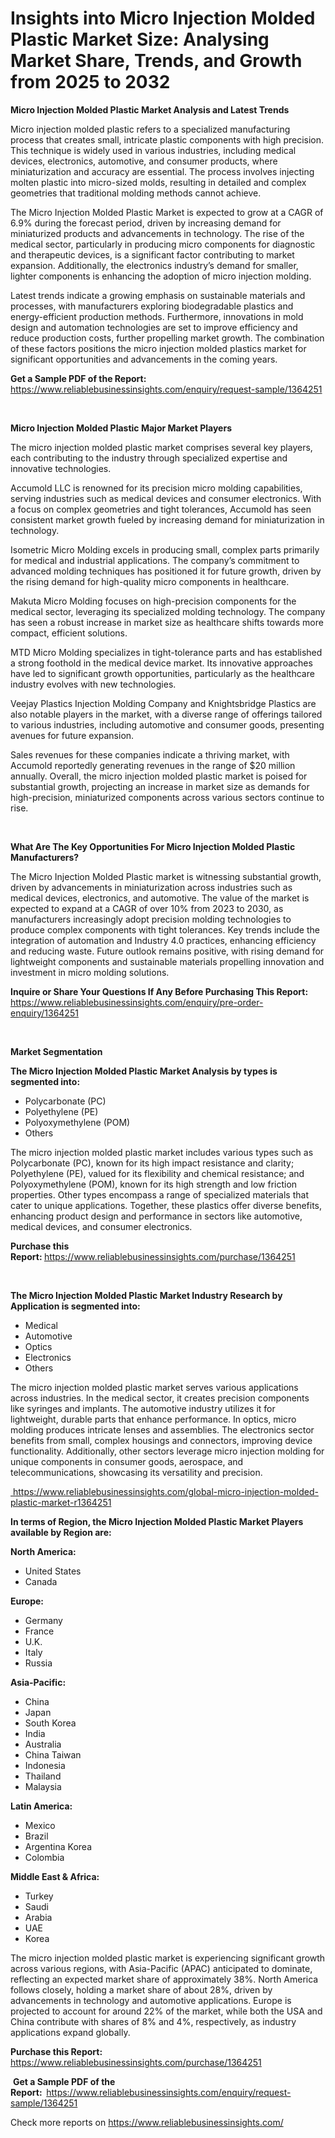 <p><h1>Insights into Micro Injection Molded Plastic Market Size: Analysing Market Share, Trends, and Growth from 2025 to 2032</h1></p><p><strong>Micro Injection Molded Plastic Market Analysis and Latest Trends</strong></p>
<p><p>Micro injection molded plastic refers to a specialized manufacturing process that creates small, intricate plastic components with high precision. This technique is widely used in various industries, including medical devices, electronics, automotive, and consumer products, where miniaturization and accuracy are essential. The process involves injecting molten plastic into micro-sized molds, resulting in detailed and complex geometries that traditional molding methods cannot achieve.</p><p>The Micro Injection Molded Plastic Market is expected to grow at a CAGR of 6.9% during the forecast period, driven by increasing demand for miniaturized products and advancements in technology. The rise of the medical sector, particularly in producing micro components for diagnostic and therapeutic devices, is a significant factor contributing to market expansion. Additionally, the electronics industry’s demand for smaller, lighter components is enhancing the adoption of micro injection molding.</p><p>Latest trends indicate a growing emphasis on sustainable materials and processes, with manufacturers exploring biodegradable plastics and energy-efficient production methods. Furthermore, innovations in mold design and automation technologies are set to improve efficiency and reduce production costs, further propelling market growth. The combination of these factors positions the micro injection molded plastics market for significant opportunities and advancements in the coming years.</p></p>
<p><strong>Get a Sample PDF of the Report:&nbsp;</strong> <a href="https://www.reliablebusinessinsights.com/enquiry/request-sample/1364251?utm_campaign=2252&utm_medium=2&utm_source=Github&utm_content=ia&utm_term=30012025&utm_id=micro-injection-molded-plastic">https://www.reliablebusinessinsights.com/enquiry/request-sample/1364251</a></p>
<p>&nbsp;</p>
<p><strong>Micro Injection Molded Plastic Major Market Players</strong></p>
<p><p>The micro injection molded plastic market comprises several key players, each contributing to the industry through specialized expertise and innovative technologies. </p><p>Accumold LLC is renowned for its precision micro molding capabilities, serving industries such as medical devices and consumer electronics. With a focus on complex geometries and tight tolerances, Accumold has seen consistent market growth fueled by increasing demand for miniaturization in technology. </p><p>Isometric Micro Molding excels in producing small, complex parts primarily for medical and industrial applications. The company’s commitment to advanced molding techniques has positioned it for future growth, driven by the rising demand for high-quality micro components in healthcare.</p><p>Makuta Micro Molding focuses on high-precision components for the medical sector, leveraging its specialized molding technology. The company has seen a robust increase in market size as healthcare shifts towards more compact, efficient solutions.</p><p>MTD Micro Molding specializes in tight-tolerance parts and has established a strong foothold in the medical device market. Its innovative approaches have led to significant growth opportunities, particularly as the healthcare industry evolves with new technologies.</p><p>Veejay Plastics Injection Molding Company and Knightsbridge Plastics are also notable players in the market, with a diverse range of offerings tailored to various industries, including automotive and consumer goods, presenting avenues for future expansion.</p><p>Sales revenues for these companies indicate a thriving market, with Accumold reportedly generating revenues in the range of $20 million annually. Overall, the micro injection molded plastic market is poised for substantial growth, projecting an increase in market size as demands for high-precision, miniaturized components across various sectors continue to rise.</p></p>
<p>&nbsp;</p>
<p><strong>What Are The Key Opportunities For Micro Injection Molded Plastic Manufacturers?</strong></p>
<p><p>The Micro Injection Molded Plastic market is witnessing substantial growth, driven by advancements in miniaturization across industries such as medical devices, electronics, and automotive. The value of the market is expected to expand at a CAGR of over 10% from 2023 to 2030, as manufacturers increasingly adopt precision molding technologies to produce complex components with tight tolerances. Key trends include the integration of automation and Industry 4.0 practices, enhancing efficiency and reducing waste. Future outlook remains positive, with rising demand for lightweight components and sustainable materials propelling innovation and investment in micro molding solutions.</p></p>
<p><strong>Inquire or Share Your Questions If Any Before Purchasing This Report:</strong> <a href="https://www.reliablebusinessinsights.com/enquiry/pre-order-enquiry/1364251?utm_campaign=2252&utm_medium=2&utm_source=Github&utm_content=ia&utm_term=30012025&utm_id=micro-injection-molded-plastic">https://www.reliablebusinessinsights.com/enquiry/pre-order-enquiry/1364251</a></p>
<p>&nbsp;</p>
<p><strong>Market Segmentation</strong></p>
<p><strong>The Micro Injection Molded Plastic Market Analysis by types is segmented into:</strong></p>
<p><ul><li>Polycarbonate (PC)</li><li>Polyethylene (PE)</li><li>Polyoxymethylene (POM)</li><li>Others</li></ul></p>
<p><p>The micro injection molded plastic market includes various types such as Polycarbonate (PC), known for its high impact resistance and clarity; Polyethylene (PE), valued for its flexibility and chemical resistance; and Polyoxymethylene (POM), known for its high strength and low friction properties. Other types encompass a range of specialized materials that cater to unique applications. Together, these plastics offer diverse benefits, enhancing product design and performance in sectors like automotive, medical devices, and consumer electronics.</p></p>
<p><strong>Purchase this Report:&nbsp;</strong><a href="https://www.reliablebusinessinsights.com/purchase/1364251?utm_campaign=2252&utm_medium=2&utm_source=Github&utm_content=ia&utm_term=30012025&utm_id=micro-injection-molded-plastic">https://www.reliablebusinessinsights.com/purchase/1364251</a></p>
<p>&nbsp;</p>
<p><strong>The Micro Injection Molded Plastic Market Industry Research by Application is segmented into:</strong></p>
<p><ul><li>Medical</li><li>Automotive</li><li>Optics</li><li>Electronics</li><li>Others</li></ul></p>
<p><p>The micro injection molded plastic market serves various applications across industries. In the medical sector, it creates precision components like syringes and implants. The automotive industry utilizes it for lightweight, durable parts that enhance performance. In optics, micro molding produces intricate lenses and assemblies. The electronics sector benefits from small, complex housings and connectors, improving device functionality. Additionally, other sectors leverage micro injection molding for unique components in consumer goods, aerospace, and telecommunications, showcasing its versatility and precision.</p></p>
<p><a href="https://www.reliablebusinessinsights.com/global-micro-injection-molded-plastic-market-r1364251?utm_campaign=2252&utm_medium=2&utm_source=Github&utm_content=ia&utm_term=30012025&utm_id=micro-injection-molded-plastic">&nbsp;https://www.reliablebusinessinsights.com/global-micro-injection-molded-plastic-market-r1364251</a></p>
<p><strong>In terms of Region, the Micro Injection Molded Plastic Market Players available by Region are:</strong></p>
<p>
    <p> <strong> North America: </strong>
        <ul>
            <li>United States</li>
            <li>Canada</li>
        </ul>
        </p> 
    <p> <strong> Europe: </strong>
        <ul>
            <li>Germany</li>
            <li>France</li>
            <li>U.K.</li>
            <li>Italy</li>
            <li>Russia</li>
        </ul>
        </p> 
    <p> <strong> Asia-Pacific: </strong>
        <ul>
            <li>China</li>
            <li>Japan</li>
            <li>South Korea</li>
            <li>India</li>
            <li>Australia</li>
            <li>China Taiwan</li>
            <li>Indonesia</li>
            <li>Thailand</li>
            <li>Malaysia</li>
        </ul>
        </p> 
    <p> <strong> Latin America: </strong>
        <ul>
            <li>Mexico</li>
            <li>Brazil</li>
            <li>Argentina Korea</li>
            <li>Colombia</li>
        </ul>
        </p> 
    <p> <strong> Middle East & Africa: </strong>
        <ul>
            <li>Turkey</li>
            <li>Saudi</li>
            <li>Arabia</li>
            <li>UAE</li>
            <li>Korea</li>
        </ul>
    </p>
    </p>
<p><p>The micro injection molded plastic market is experiencing significant growth across various regions, with Asia-Pacific (APAC) anticipated to dominate, reflecting an expected market share of approximately 38%. North America follows closely, holding a market share of about 28%, driven by advancements in technology and automotive applications. Europe is projected to account for around 22% of the market, while both the USA and China contribute with shares of 8% and 4%, respectively, as industry applications expand globally.</p></p>
<p><strong>Purchase this Report: </strong><a href="https://www.reliablebusinessinsights.com/purchase/1364251?utm_campaign=2252&utm_medium=2&utm_source=Github&utm_content=ia&utm_term=30012025&utm_id=micro-injection-molded-plastic">https://www.reliablebusinessinsights.com/purchase/1364251</a></p>
<p>&nbsp;<strong>Get a Sample PDF of the Report:&nbsp;&nbsp;</strong><a href="https://www.reliablebusinessinsights.com/enquiry/request-sample/1364251?utm_campaign=2252&utm_medium=2&utm_source=Github&utm_content=ia&utm_term=30012025&utm_id=micro-injection-molded-plastic">https://www.reliablebusinessinsights.com/enquiry/request-sample/1364251</a></p>
<p><strong></strong></p>
<p>Check more reports on <a href="https://www.reliablebusinessinsights.com/?utm_campaign=2252&utm_medium=2&utm_source=Github&utm_content=ia&utm_term=30012025&utm_id=micro-injection-molded-plastic">https://www.reliablebusinessinsights.com/</a></p>
